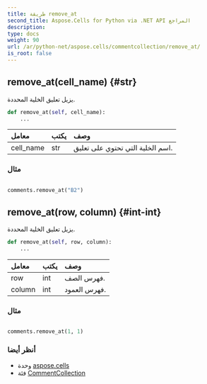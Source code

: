 ```yaml
---
title: طريقة remove_at
second_title: Aspose.Cells for Python via .NET API المراجع
description:
type: docs
weight: 90
url: /ar/python-net/aspose.cells/commentcollection/remove_at/
is_root: false
---
```

##  remove_at(cell_name) {#str}
يزيل تعليق الخلية المحددة.



```python
def remove_at(self, cell_name):
    ...
```


| معامل| يكتب| وصف|
| :- | :- | :- |
| cell_name | str | اسم الخلية التي تحتوي على تعليق.|

###  مثال

```python

comments.remove_at("B2")

```


##  remove_at(row, column) {#int-int}
يزيل تعليق الخلية المحددة.



```python
def remove_at(self, row, column):
    ...
```


| معامل| يكتب| وصف|
| :- | :- | :- |
| row | int | فهرس الصف.|
| column | int | فهرس العمود.|

###  مثال

```python

comments.remove_at(1, 1)

```



###  أنظر أيضا
* وحدة [aspose.cells](../../)
* فئة [CommentCollection](/cells/ar/python-net/aspose.cells/commentcollection)
